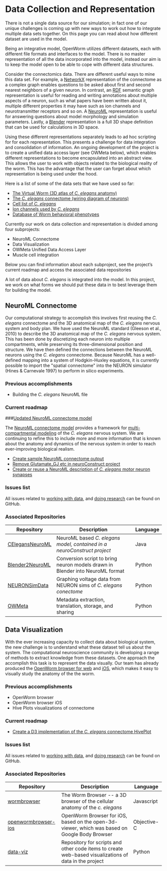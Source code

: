 Data Collection and Representation
==================================

There is not a single data source for our simulation; in fact one of our unique challenges is coming up with new ways to work out how to integrate multiple data sets together. On this page you can read about how different dataset are used in the model.

Being an integrative model, OpenWorm utilizes different datasets, each with different file formats and interfaces to the model. There is no master representation of all the data incorporated into the model, instead our aim is to keep the model open to be able to cope with different data structures.

Consider the connectomics data. There are different useful ways to mine this data set. For example, a [NetworkX](https://networkx.github.io/) representation of the connectome as a complex graph enables questions to be asked about first and second nearest neighbors of a given neuron. In contrast, an [RDF](http://www.w3.org/RDF/) semantic graph representation is useful for reading and writing annotations about multiple aspects of a neuron, such as what papers have been written about it, multiple different properties it may have such as ion channels and neurotransmitter receptors and so on. A [NeuroML](http://www.neuroml.org/) representation is useful for answering questions about model morphology and simulation parameters. Lastly, a [Blender](http://www.blender.org/) representation is a full 3D shape definition that can be used for calculations in 3D space.

Using these different representations separately leads to ad hoc scripting for for each representation. This presents a challenge for data integration and consolidation of information. An ongoing development of the project is to create a unified data access layer (see OWMeta below), which enables different representations to become encapsulated into an abstract view. This allows the user to work with objects related to the biological reality of the worm. This has the advantage that the user can forget about which representation is being used under the hood.

Here is a list of some of the data sets that we have used so far:

-   [The Virtual Worm (3D atlas of _C. elegans_ anatomy)](http://caltech.wormbase.org/virtualworm/)
-   [The _C. elegans_ connectome (wiring diagram of neurons)](http://www.wormatlas.org/neuronalwiring.html)
-   [Cell list of _C. elegans_](https://docs.google.com/spreadsheet/pub?key=0Avt3mQaA-HaMdGFnQldkWm9oUmQ3YjZ1LXJ4OHFnR0E&output=html)
-   [Ion channels used by _C. elegans_](https://docs.google.com/spreadsheet/pub?key=0Avt3mQaA-HaMdEd6S0dfVnE4blhaY2ZIWDBvZFNjT0E&output=html)
-   [Database of Worm behavioral phenotypes](http://www.ncbi.nlm.nih.gov/pubmed/23852451)

Currently our work on data collection and representation is divided among four subprojects:

-   NeuroML Connectome
-   Data Visualization
-   OWMeta Unified Data Access Layer
-   Muscle cell integration

Below you can find information about each subproject, see the project’s current roadmap and access the associated data repositories

A lot of data about _C. elegans_ is integrated into the model. In this project, we work on what forms we should put these data in to best leverage them for building the model.

NeuroML Connectome
------------------

Our computational strategy to accomplish this involves first reusing the _C. elegans_ connectome and the 3D anatomical map of the _C. elegans_ nervous system and body plan. We have used the NeuroML standard (Gleeson et al., 2010) to describe the 3D anatomical map of the _C. elegans_ nervous system. This has been done by discretizing each neuron into multiple compartments, while preserving its three-dimensional position and structure. We have then defined the connections between the NeuroML neurons using the _C. elegans_ connectome. Because NeuroML has a well-defined mapping into a system of Hodgkin-Huxley equations, it is currently possible to import the "spatial connectome" into the NEURON simulator (Hines & Carnevale 1997) to perform in silico experiments.

### Previous accomplishments

-   Building the _C. elegans_ NeuroML file

### Current roadmap

###[Updated NeuroML connectome model](https://github.com/openworm/OpenWorm/issues?milestone=15&state=open)

The [NeuroML connectome model](https://github.com/openworm/CElegansNeuroML) provides a framework for [multi-compartmental modeling](https://en.wikipedia.org/wiki/Multi-compartment_model) of the _C. elegans_ nervous system. We are continuing to refine this to include more and more information that is known about the anatomy and dynamics of the nervous system in order to reach ever-improving biological realism.

-   [Create sample NeuroML connectome output](https://github.com/openworm/OpenWorm/issues/114)
-   [Remove Glutamate\_GJ etc in neuroConstruct project](https://github.com/openworm/OpenWorm/issues/50)
-   [Create or reuse a NeuroML description of _C. elegans_ motor neuron synapses](https://github.com/openworm/OpenWorm/issues/124)

### Issues list

All issues related to [working with data](https://github.com/openworm/OpenWorm/issues?direction=desc&labels=data+parsing&page=1&sort=comments&state=open), and [doing research](https://github.com/openworm/OpenWorm/issues?direction=desc&labels=research&page=1&sort=comments&state=open) can be found on GitHub.

### Associated Repositories


Repository | Description | Language
------------ | ------------- | ------------
<a href="https://github.com/openworm/CElegansNeuroML">CElegansNeuroML</a> | NeuroML based <em>C. elegans<em> model, contained in a neuroConstruct project  | Java
<a href="https://github.com/openworm/Blender2NeuroML">Blender2NeuroML</a> | Conversion script to bring neuron models drawn in Blender into NeuroML format  | Python
<a href="https://github.com/openworm/neuronal-analysis/tree/master/NEURONSimData">NEURONSimData</a> | Graphing voltage data from NEURON sims of <em>C. elegans<em> conectome | Python
<a href="https://github.com/openworm/OWMeta">OWMeta</a> | Metadata extraction, translation, storage, and sharing | Python



Data Visualization
------------------

With the ever increasing capacity to collect data about biological system, the new challenge is to understand what these dataset tell us about the system. The computational neuroscience community is developing a range of methods to extract knowledge from these datasets. One approach the accomplish this task is to represent the data visually. Our team has already produced the [OpenWorm browser for web](http://browser.openworm.org) and [iOS](https://itunes.apple.com/us/app/openworm-browser/id595581306?mt=8), which makes it easy to visually study the anatomy of the the worm.

### Previous accomplishments

-   OpenWorm browser
-   OpenWorm browser iOS
-   Hive Plots visualizations of connectome

### Current roadmap

-   [Create a D3 implementation of the _C. elegans_ connectome HivePlot](https://github.com/openworm/OpenWorm/issues/89)

### Issues list

All issues related to [working with data](https://github.com/openworm/OpenWorm/issues?direction=desc&labels=data+parsing&page=1&sort=comments&state=open), and [doing research](https://github.com/openworm/OpenWorm/issues?direction=desc&labels=research&page=1&sort=comments&state=open) can be found on GitHub.

### Associated Repositories

Repository | Description | Language
------------ | ------------- | ------------
<a href="https://github.com/openworm/wormbrowser">wormbrowser</a> | The Worm Browser -- a 3D browser of the cellular anatomy of the <em>c. elegans<em> | Javascript
<a href="https://github.com/openworm/openwormbrowser-ios">openwormbrowser-ios</a> | OpenWorm Browser for iOS, based on the open-3d-viewer, which was based on Google Body Browser | Objective-C
<a href="https://github.com/openworm/data-viz">data-viz</a> | Repository for scripts and other code items to create web-based visualizations of data in the project | Python
